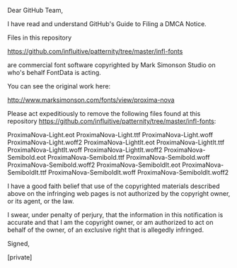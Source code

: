 Dear GitHub Team,

I have read and understand GitHub's Guide to Filing a DMCA Notice.

Files in this repository

https://github.com/influitive/patternity/tree/master/infl-fonts

are commercial font software copyrighted by Mark Simonson Studio on
who's behalf FontData is acting.

You can see the original work here:

http://www.marksimonson.com/fonts/view/proxima-nova

Please act expeditiously to remove the following files found at this
repository https://github.com/influitive/patternity/tree/master/infl-fonts:

ProximaNova-Light.eot
ProximaNova-Light.ttf
ProximaNova-Light.woff
ProximaNova-Light.woff2
ProximaNova-LightIt.eot
ProximaNova-LightIt.ttf
ProximaNova-LightIt.woff
ProximaNova-LightIt.woff2
ProximaNova-Semibold.eot
ProximaNova-Semibold.ttf
ProximaNova-Semibold.woff
ProximaNova-Semibold.woff2
ProximaNova-SemiboldIt.eot
ProximaNova-SemiboldIt.ttf
ProximaNova-SemiboldIt.woff
ProximaNova-SemiboldIt.woff2

I have a good faith belief that use of the copyrighted materials
described above on the infringing web pages is not authorized by the
copyright owner, or its agent, or the law.

I swear, under penalty of perjury, that the information in this
notification is accurate and that I am the copyright owner, or am
authorized to act on behalf of the owner, of an exclusive right that is
allegedly infringed.

Signed,

[private]
